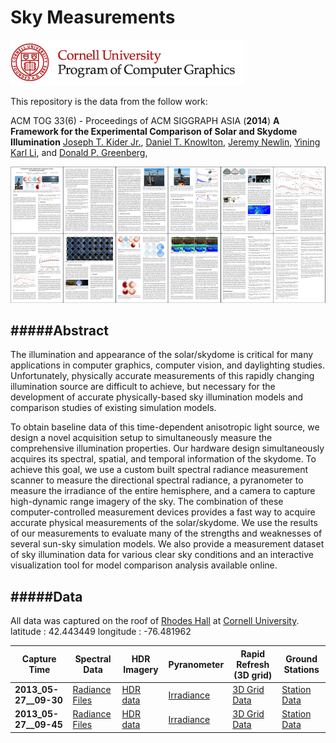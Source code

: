 # Sky Measurements
![](pcg.png)

This repository is the data from the follow work:

ACM TOG 33(6) - Proceedings of ACM SIGGRAPH ASIA (**2014**)
**A Framework for the Experimental Comparison of Solar and Skydome Illumination**
[Joseph T. Kider Jr.](http://www.josephkider.com/), [Daniel T. Knowlton](http://www.danknowlton.com/), [Jeremy Newlin](http://www.jeremynewlin.info/), [Yining Karl Li](https://www.yiningkarlli.com/), and [Donald P. Greenberg](http://www.graphics.cornell.edu/people/director.html),


![](paper.png)



#####Abstract
---
The illumination and appearance of the solar/skydome is critical for many applications in computer graphics, computer vision, and daylighting studies. Unfortunately, physically accurate measurements of this rapidly changing illumination source are difficult to achieve, but necessary for the development of accurate physically-based sky illumination models and comparison studies of existing simulation models.

To obtain baseline data of this time-dependent anisotropic light source, we design a novel acquisition setup to simultaneously measure the comprehensive illumination properties. Our hardware design simultaneously acquires its spectral, spatial, and temporal information of the skydome. To achieve this goal, we use a custom built spectral radiance measurement scanner to measure the directional spectral radiance, a pyranometer to measure the irradiance of the entire hemisphere, and a camera to capture high-dynamic range imagery of the sky. The combination of these computer-controlled measurement devices provides a fast way to acquire accurate physical measurements of the solar/skydome. We use the results of our measurements to evaluate many of the strengths and weaknesses of several sun-sky simulation models. We also provide a measurement dataset of sky illumination data for various clear sky conditions and an interactive visualization tool for model comparison analysis available online.

#####Data
---

All data was captured on the roof of [Rhodes Hall](https://www.fs.cornell.edu/fs/facinfo/fs_facilinfo.cfm?facil_cd=2051) at [Cornell University](https://www.cornell.edu/).
latitude : 42.443449 
longitude : -76.481962


| Capture Time | Spectral Data | HDR Imagery | Pyranometer | Rapid Refresh (3D grid) | Ground Stations
| ------------- | ------------- | ------------- | ------------- | ------------- | ------------- |
| **2013_05-27__09-30** | [Radiance Files](data/2013-05-27/RADIANCE/2013-05-27___09.30.00.7z)  | [HDR data](data/2013-05-27/HDR/2013_05-27__09-30-48.7z)  | [Irradiance](data/2013-05-27/IRRADIANCE/2013.05.27.09.30.00.txt)  | [3D Grid Data](data/2013-05-27/RR/RR_CONUS_13km_20130527_1300.grib2)  | [Station Data](data/2013-05-27/GROUNDSTATIONS/20130527_0000.7z)  |
| **2013_05-27__09-45** | [Radiance Files](data/2013-05-27/RADIANCE/2013-05-27___09.45.00.7z)  | [HDR data](data/2013-05-27/HDR/2013_05-27__09-45-48.7z)  | [Irradiance](data/2013-05-27/IRRADIANCE/2013.05.27.09.45.00.txt)  | [3D Grid Data](data/2013-05-27/RR/RR_CONUS_13km_20130527_1300.grib2)  | [Station Data](data/2013-05-27/GROUNDSTATIONS/20130527_0000.7z)  |
